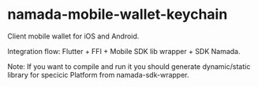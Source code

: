 
# namada-mobile-wallet-keychain
Client mobile wallet for iOS and Android.

Integration flow: Flutter + FFI + Mobile SDK lib wrapper + SDK Namada. 

Note:
If you want to compile and run it you should generate dynamic/static library for specicic Platform from namada-sdk-wrapper.
